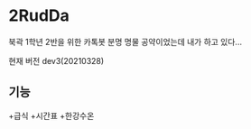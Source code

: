 # 2RudDa
북곽 1학년 2반을 위한 카톡봇
분명 명물 공약이었는데 내가 하고 있다...

현재 버전 dev3(20210328)

기능
--------
+급식
+시간표
+한강수온
